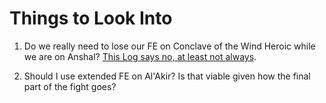 # Things to Look Into

1. Do we really need to lose our FE on Conclave of the Wind Heroic while we are on Anshal? [This Log says no, at least not always](https://classic.warcraftlogs.com/reports/PpMwAm3yn8BfT6kN#fight=30&type=damage-done&translate=true&source=64&target=432).

2. Should I use extended FE on Al'Akir? Is that viable given how the final part of the fight goes?